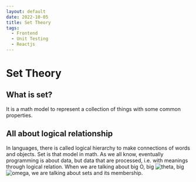 ```yaml
---
layout: default
date: 2022-10-05
title: Set Theory
tags:
  - Frontend
  - Unit Testing
  - Reactjs
---
```


# Set Theory

## What is set?

It is a math model to represent a collection of things with some common properties.

## All about logical relationship

In languages, there is called logical hierarchy to make connections of words and objects. Set is that model in math.
As we all know, eventually programming is about data, but data that are processed, i.e. with meanings through logical relation.
When we are talking about big O, big ![theta](https://latex.codecogs.com/svg.image?\Theta), big ![omega](https://latex.codecogs.com/svg.image?\Omega&space;), we are talking about sets and its membership.


